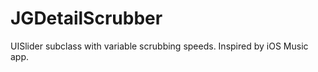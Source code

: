 JGDetailScrubber
================

UISlider subclass with variable scrubbing speeds. Inspired by iOS Music app.

